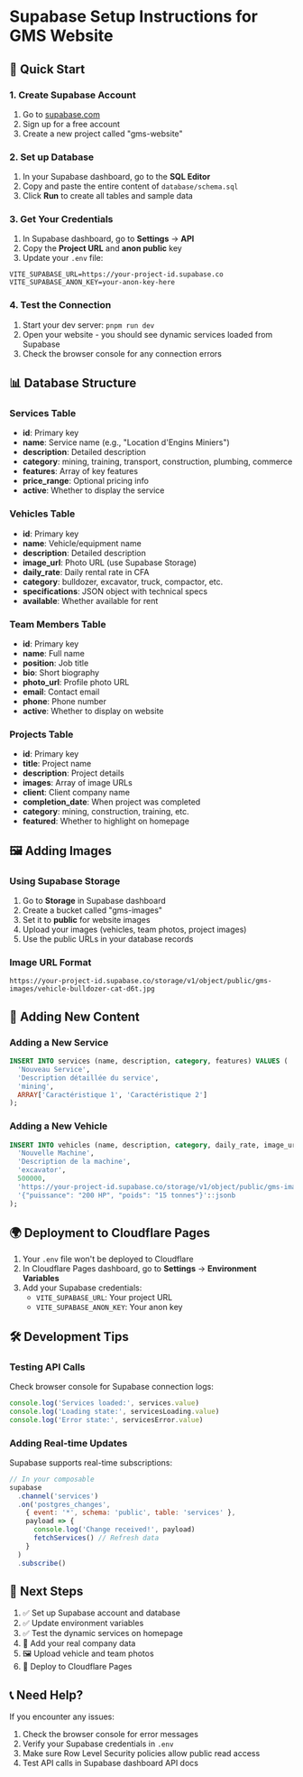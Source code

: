 # Supabase Setup Instructions for GMS Website

## 🚀 Quick Start

### 1. Create Supabase Account
1. Go to [supabase.com](https://supabase.com)
2. Sign up for a free account
3. Create a new project called "gms-website"

### 2. Set up Database
1. In your Supabase dashboard, go to the **SQL Editor**
2. Copy and paste the entire content of `database/schema.sql`
3. Click **Run** to create all tables and sample data

### 3. Get Your Credentials
1. In Supabase dashboard, go to **Settings** → **API**
2. Copy the **Project URL** and **anon public** key
3. Update your `.env` file:

```env
VITE_SUPABASE_URL=https://your-project-id.supabase.co
VITE_SUPABASE_ANON_KEY=your-anon-key-here
```

### 4. Test the Connection
1. Start your dev server: `pnpm run dev`
2. Open your website - you should see dynamic services loaded from Supabase
3. Check the browser console for any connection errors

## 📊 Database Structure

### Services Table
- **id**: Primary key
- **name**: Service name (e.g., "Location d'Engins Miniers")  
- **description**: Detailed description
- **category**: mining, training, transport, construction, plumbing, commerce
- **features**: Array of key features
- **price_range**: Optional pricing info
- **active**: Whether to display the service

### Vehicles Table
- **id**: Primary key
- **name**: Vehicle/equipment name
- **description**: Detailed description
- **image_url**: Photo URL (use Supabase Storage)
- **daily_rate**: Daily rental rate in CFA
- **category**: bulldozer, excavator, truck, compactor, etc.
- **specifications**: JSON object with technical specs
- **available**: Whether available for rent

### Team Members Table
- **id**: Primary key
- **name**: Full name
- **position**: Job title
- **bio**: Short biography
- **photo_url**: Profile photo URL
- **email**: Contact email
- **phone**: Phone number
- **active**: Whether to display on website

### Projects Table
- **id**: Primary key
- **title**: Project name
- **description**: Project details
- **images**: Array of image URLs
- **client**: Client company name
- **completion_date**: When project was completed
- **category**: mining, construction, training, etc.
- **featured**: Whether to highlight on homepage

## 🖼️ Adding Images

### Using Supabase Storage
1. Go to **Storage** in Supabase dashboard
2. Create a bucket called "gms-images"
3. Set it to **public** for website images
4. Upload your images (vehicles, team photos, project images)
5. Use the public URLs in your database records

### Image URL Format
```
https://your-project-id.supabase.co/storage/v1/object/public/gms-images/vehicle-bulldozer-cat-d6t.jpg
```

## 🔧 Adding New Content

### Adding a New Service
```sql
INSERT INTO services (name, description, category, features) VALUES (
  'Nouveau Service',
  'Description détaillée du service',
  'mining',
  ARRAY['Caractéristique 1', 'Caractéristique 2']
);
```

### Adding a New Vehicle
```sql
INSERT INTO vehicles (name, description, category, daily_rate, image_url, specifications) VALUES (
  'Nouvelle Machine',
  'Description de la machine',
  'excavator', 
  500000,
  'https://your-project-id.supabase.co/storage/v1/object/public/gms-images/machine.jpg',
  '{"puissance": "200 HP", "poids": "15 tonnes"}'::jsonb
);
```

## 🌍 Deployment to Cloudflare Pages

1. Your `.env` file won't be deployed to Cloudflare
2. In Cloudflare Pages dashboard, go to **Settings** → **Environment Variables**
3. Add your Supabase credentials:
   - `VITE_SUPABASE_URL`: Your project URL
   - `VITE_SUPABASE_ANON_KEY`: Your anon key

## 🛠️ Development Tips

### Testing API Calls
Check browser console for Supabase connection logs:
```javascript
console.log('Services loaded:', services.value)
console.log('Loading state:', servicesLoading.value)
console.log('Error state:', servicesError.value)
```

### Adding Real-time Updates
Supabase supports real-time subscriptions:
```javascript
// In your composable
supabase
  .channel('services')
  .on('postgres_changes', 
    { event: '*', schema: 'public', table: 'services' },
    payload => {
      console.log('Change received!', payload)
      fetchServices() // Refresh data
    }
  )
  .subscribe()
```

## 🎯 Next Steps

1. ✅ Set up Supabase account and database
2. ✅ Update environment variables  
3. ✅ Test the dynamic services on homepage
4. 📝 Add your real company data
5. 🖼️ Upload vehicle and team photos
6. 🚀 Deploy to Cloudflare Pages

## 📞 Need Help?

If you encounter any issues:
1. Check the browser console for error messages
2. Verify your Supabase credentials in `.env`
3. Make sure Row Level Security policies allow public read access
4. Test API calls in Supabase dashboard API docs